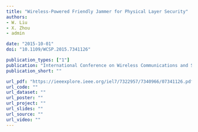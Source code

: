 ```yaml
---
title: "Wireless‐Powered Friendly Jammer for Physical Layer Security"
authors:
- W. Liu
- X. Zhou
- admin

date: "2015-10-01"
doi: "10.1109/WCSP.2015.7341126"

publication_types: ["1"]
publication: "International Conference on Wireless Communications and Signal Processing (WCSP), Nanjing, China"
publication_short: ""

url_pdf: "https://ieeexplore.ieee.org/iel7/7322957/7340966/07341126.pdf"
url_code: ""
url_dataset: ""
url_poster: ""
url_project: ""
url_slides: ""
url_source: ""
url_video: ""
---
```


